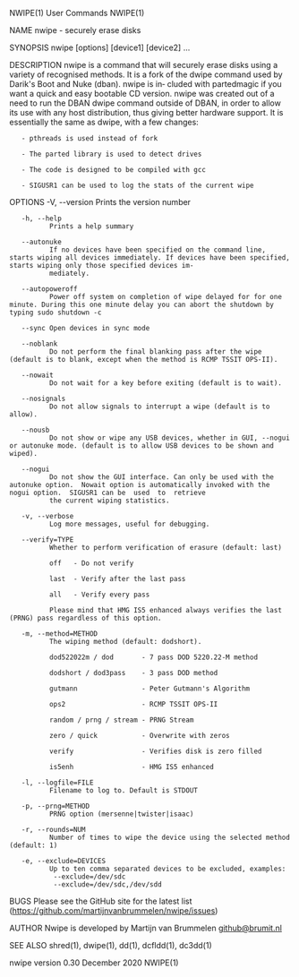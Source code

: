 NWIPE(1)                                                                               User Commands                                                                              NWIPE(1)

NAME
       nwipe - securely erase disks

SYNOPSIS
       nwipe [options] [device1] [device2] ...

DESCRIPTION
       nwipe  is  a  command  that will securely erase disks using a variety of recognised methods.  It is a fork of the dwipe command used by Darik's Boot and Nuke (dban).  nwipe is in‐
       cluded with partedmagic if you want a quick and easy bootable CD version.  nwipe was created out of a need to run the DBAN dwipe command outside of DBAN, in order to allow its use
       with any host distribution, thus giving better hardware support.  It is essentially the same as dwipe, with a few changes:

       - pthreads is used instead of fork

       - The parted library is used to detect drives

       - The code is designed to be compiled with gcc

       - SIGUSR1 can be used to log the stats of the current wipe

OPTIONS
       -V, --version
              Prints the version number

       -h, --help
              Prints a help summary

       --autonuke
              If no devices have been specified on the command line, starts wiping all devices immediately. If devices have been specified, starts wiping only those specified devices im‐
              mediately.

       --autopoweroff
              Power off system on completion of wipe delayed for for one minute. During this one minute delay you can abort the shutdown by typing sudo shutdown -c

       --sync Open devices in sync mode

       --noblank
              Do not perform the final blanking pass after the wipe (default is to blank, except when the method is RCMP TSSIT OPS-II).

       --nowait
              Do not wait for a key before exiting (default is to wait).

       --nosignals
              Do not allow signals to interrupt a wipe (default is to allow).

       --nousb
              Do not show or wipe any USB devices, whether in GUI, --nogui or autonuke mode. (default is to allow USB devices to be shown and wiped).

       --nogui
              Do not show the GUI interface. Can only be used with the autonuke option.  Nowait option is automatically invoked with the nogui option.  SIGUSR1 can be  used  to  retrieve
              the current wiping statistics.

       -v, --verbose
              Log more messages, useful for debugging.

       --verify=TYPE
              Whether to perform verification of erasure (default: last)

              off   - Do not verify

              last  - Verify after the last pass

              all   - Verify every pass

              Please mind that HMG IS5 enhanced always verifies the last (PRNG) pass regardless of this option.

       -m, --method=METHOD
              The wiping method (default: dodshort).

              dod522022m / dod       - 7 pass DOD 5220.22-M method

              dodshort / dod3pass    - 3 pass DOD method

              gutmann                - Peter Gutmann's Algorithm

              ops2                   - RCMP TSSIT OPS-II

              random / prng / stream - PRNG Stream

              zero / quick           - Overwrite with zeros

              verify                 - Verifies disk is zero filled

              is5enh                 - HMG IS5 enhanced

       -l, --logfile=FILE
              Filename to log to. Default is STDOUT

       -p, --prng=METHOD
              PRNG option (mersenne|twister|isaac)

       -r, --rounds=NUM
              Number of times to wipe the device using the selected method (default: 1)

       -e, --exclude=DEVICES
              Up to ten comma separated devices to be excluded, examples:
               --exclude=/dev/sdc
               --exclude=/dev/sdc,/dev/sdd

BUGS
       Please see the GitHub site for the latest list (https://github.com/martijnvanbrummelen/nwipe/issues)

AUTHOR
       Nwipe is developed by Martijn van Brummelen <github@brumit.nl>

SEE ALSO
       shred(1), dwipe(1), dd(1), dcfldd(1), dc3dd(1)

nwipe version 0.30                                                                     December 2020                                                                              NWIPE(1)
